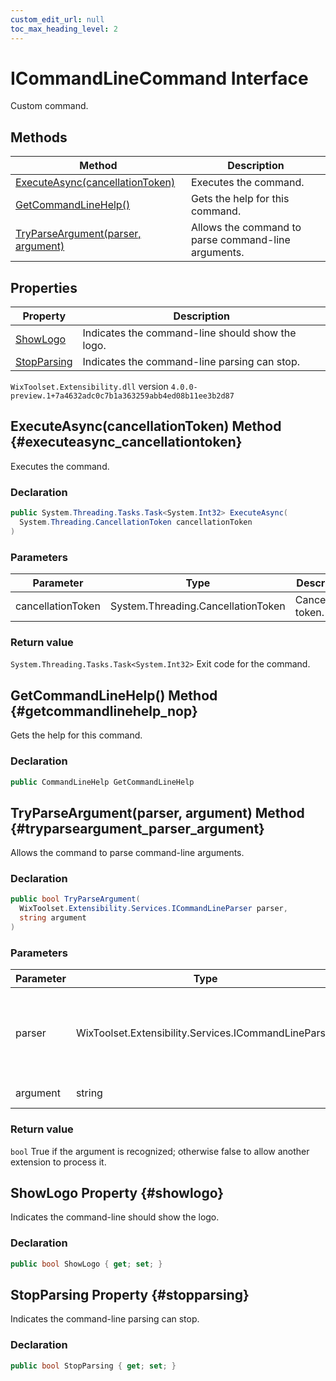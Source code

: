 ```yaml
---
custom_edit_url: null
toc_max_heading_level: 2
---
```

# ICommandLineCommand Interface
Custom command.
## Methods
| Method | Description |
| ------ | ----------- |
| [ExecuteAsync(cancellationToken)](#executeasync_cancellationtoken) | Executes the command. |
| [GetCommandLineHelp()](#getcommandlinehelp_nop) | Gets the help for this command. |
| [TryParseArgument(parser, argument)](#tryparseargument_parser_argument) | Allows the command to parse command-line arguments. |
## Properties
| Property | Description |
| ------ | ----------- |
| [ShowLogo](#showlogo) | Indicates the command-line should show the logo. |
| [StopParsing](#stopparsing) | Indicates the command-line parsing can stop. |
`WixToolset.Extensibility.dll` version `4.0.0-preview.1+7a4632adc0c7b1a363259abb4ed08b11ee3b2d87`
## ExecuteAsync(cancellationToken) Method {#executeasync_cancellationtoken}
Executes the command.
### Declaration
```cs
public System.Threading.Tasks.Task<System.Int32> ExecuteAsync(
  System.Threading.CancellationToken cancellationToken
)
```
### Parameters
| Parameter | Type | Description |
| --------- | ---- | ----------- |
| cancellationToken | System.Threading.CancellationToken | Cancellation token. |
### Return value
`System.Threading.Tasks.Task<System.Int32>` Exit code for the command.
## GetCommandLineHelp() Method {#getcommandlinehelp_nop}
Gets the help for this command.
### Declaration
```cs
public CommandLineHelp GetCommandLineHelp
```
## TryParseArgument(parser, argument) Method {#tryparseargument_parser_argument}
Allows the command to parse command-line arguments.
### Declaration
```cs
public bool TryParseArgument(
  WixToolset.Extensibility.Services.ICommandLineParser parser,
  string argument
)
```
### Parameters
| Parameter | Type | Description |
| --------- | ---- | ----------- |
| parser | WixToolset.Extensibility.Services.ICommandLineParser | Parser to help parse the argument and additional arguments. |
| argument | string | Argument to parse. |
### Return value
`bool` True if the argument is recognized; otherwise false to allow another extension to process it.
## ShowLogo Property {#showlogo}
Indicates the command-line should show the logo.
### Declaration
```cs
public bool ShowLogo { get; set; } 
```
## StopParsing Property {#stopparsing}
Indicates the command-line parsing can stop.
### Declaration
```cs
public bool StopParsing { get; set; } 
```
